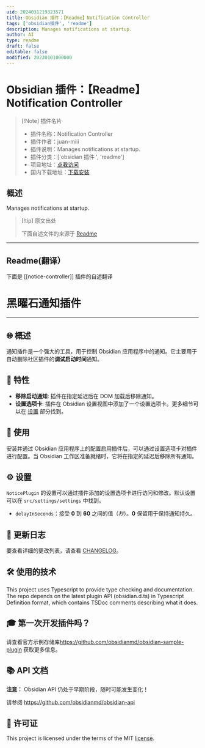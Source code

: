```yaml
---
uid: 2024031219323571
title: Obsidian 插件：【Readme】Notification Controller
tags: ['obsidian插件', 'readme']
description: Manages notifications at startup.
author: AI
type: readme
draft: false
editable: false
modified: 20230101000000
---
```


# Obsidian 插件：【Readme】Notification Controller

> [!Note] 插件名片
> - 插件名称：Notification Controller
> - 插件作者：juan-miii
> - 插件说明：Manages notifications at startup.
> - 插件分类：['obsidian 插件 ', 'readme']
> - 项目地址：[点我访问](https://github.com/juan-miii/obsidian-notice-plugin)
> - 国内下载地址：[下载安装](https://pkmer.cn/products/plugin/pluginMarket/?notice-controller)

## 概述

Manages notifications at startup.

> [!tip] 原文出处
>
>下面自述文件的来源于 [Readme](https://ghproxy.net/https://raw.githubusercontent.com/juan-miii/obsidian-notice-plugin/master/README.md)

---

## Readme(翻译）

下面是 [[notice-controller]] 插件的自述翻译

# 黑曜石通知插件

---

## 🌐 概述

通知插件是一个强大的工具，用于控制 Obsidian 应用程序中的通知。它主要用于自动删除社区插件的**调试启动时间**通知。

## 🚀 特性

- **移除启动通知**: 插件在指定延迟后在 DOM 加载后移除通知。
- **设置选项卡**: 插件在 Obsidian 设置视图中添加了一个设置选项卡。更多细节可以在 [设置](README.md#⚙️-settings) 部分找到。

## 🎯 使用

安装并通过 Obsidian 应用程序上的配置启用插件后，可以通过设置选项卡对插件进行配置。当 Obsidian 工作区准备就绪时，它将在指定的延迟后移除所有通知。

## ⚙️ 设置

`NoticePlugin` 的设置可以通过插件添加的设置选项卡进行访问和修改。默认设置可以在 `src/settings/settings` 中找到。

- `delayInSeconds`：接受 **0** 到 **60** 之间的值（*秒*）。**0** 保留用于保持通知持久。

## 📜 更新日志

要查看详细的更改列表，请查看 [CHANGELOG](.github/CHANGELOG.md)。

## 🛠️ 使用的技术

This project uses Typescript to provide type checking and documentation. The repo depends on the latest plugin API (obsidian.d.ts) in Typescript Definition format, which contains TSDoc comments describing what it does.

## 🎓 第一次开发插件吗？

请查看官方示例存储库<https://github.com/obsidianmd/obsidian-sample-plugin> 获取更多信息。

## 📚 API 文档

**注意：** Obsidian API 仍处于早期阶段，随时可能发生变化！

请参阅 <https://github.com/obsidianmd/obsidian-api>

## 📄 许可证

This project is licensed under the terms of the MIT [license](LICENSE).
